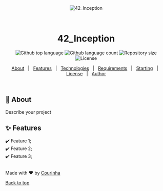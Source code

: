 <div align="center" id="top"> 
  <img src="./.github/app.gif" alt="42_Inception" />

  &#xa0;

  <!-- <a href="https://42_inception.netlify.app">Demo</a> -->
</div>

<h1 align="center">42_Inception</h1>

<p align="center">
  <img alt="Github top language" src="https://img.shields.io/github/languages/top/{{YOUR_GITHUB_USERNAME}}/42_inception?color=56BEB8">

  <img alt="Github language count" src="https://img.shields.io/github/languages/count/{{YOUR_GITHUB_USERNAME}}/42_inception?color=56BEB8">

  <img alt="Repository size" src="https://img.shields.io/github/repo-size/{{YOUR_GITHUB_USERNAME}}/42_inception?color=56BEB8">

  <img alt="License" src="https://img.shields.io/github/license/{{YOUR_GITHUB_USERNAME}}/42_inception?color=56BEB8">

  <!-- <img alt="Github issues" src="https://img.shields.io/github/issues/{{YOUR_GITHUB_USERNAME}}/42_inception?color=56BEB8" /> -->

  <!-- <img alt="Github forks" src="https://img.shields.io/github/forks/{{YOUR_GITHUB_USERNAME}}/42_inception?color=56BEB8" /> -->

  <!-- <img alt="Github stars" src="https://img.shields.io/github/stars/{{YOUR_GITHUB_USERNAME}}/42_inception?color=56BEB8" /> -->
</p>

<!-- Status -->

<!-- <h4 align="center"> 
	🚧  42_Inception 🚀 Under construction...  🚧
</h4> 

<hr> -->

<p align="center">
  <a href="#dart-about">About</a> &#xa0; | &#xa0; 
  <a href="#sparkles-features">Features</a> &#xa0; | &#xa0;
  <a href="#rocket-technologies">Technologies</a> &#xa0; | &#xa0;
  <a href="#white_check_mark-requirements">Requirements</a> &#xa0; | &#xa0;
  <a href="#checkered_flag-starting">Starting</a> &#xa0; | &#xa0;
  <a href="#memo-license">License</a> &#xa0; | &#xa0;
  <a href="https://github.com/{{YOUR_GITHUB_USERNAME}}" target="_blank">Author</a>
</p>

<br>

## :dart: About ##

Describe your project

## :sparkles: Features ##

:heavy_check_mark: Feature 1;\
:heavy_check_mark: Feature 2;\
:heavy_check_mark: Feature 3;

##

Made with :heart: by <a href="https://github.com/{{Courinha768}}" target="_blank">Courinha</a>

<a href="#top">Back to top</a>
